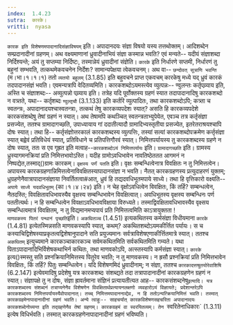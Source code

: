 ```yaml
---
index:  1.4.23
sutra:  कारके।
vritti:  nyasa
---
```


`कारक इति विशेषणमपादानादिसंज्ञाविषयम्` इति। अपादानदयः संज्ञा विषयो यस्य तत्तथोक्तम्। आदिशब्देन सम्प्रदानादीनां ग्रहणम्। अथ वक्ष्यमाणानां ध्रुवादीनाभियं संज्ञा कस्मान्न भवति? एवं मन्यते-- यदीयं संज्ञाशब्दा निर्दिश्यन्ते; अयं तु सप्तम्या निर्दिष्टः, तस्मान्नेयं ध्रुवादीनां संज्ञेति। `कारके` इति निर्धारणे सप्तमी, निर्धारणं तु बहुनां सम्भवति, तत्कथमेकवचनेन निर्देशः? सामान्यपेक्षया त्वेकवचनम्। अथ वा-- `छन्दोवत् सूत्राणि भवन्ति` (म।भा।१।१।१) ततो `व्यतयो बहुलम्` (3.1.85) इति बहुवचने प्राप्त एकवचम् कारकेषु मध्ये यद् ध्रुवं कारकं तदपादानसंज्ञं भवति। एवमन्यत्रापि वेदितव्यमिति।
कारकशब्दोऽयमस्त्येव व्युत्पन्नः-- ण्वुलन्तः कर्तृपय्र्याय इति, अस्ति च संज्ञाशब्दः-- अव्युत्पन्नो पय्र्याय इति। तत्रेह यदि पूर्वोक्तस्य ग्रहणं स्यात तदापादानादिषु कारकशब्दो न वत्र्तते, यथा-- कर्तृशब्दः `ण्वुल्तृचौ` (3.1.133) इति कर्तरि व्युत्पादितः, तथा कारकशब्दोऽपि; कत्र्ता च स्वतन्त्रः, अपादानादयश्चास्वतन्त्राः, तत्कथं तेषु कारकव्यपदेशः स्यात्? असति हि कारकव्यपदेशे कारकसंशब्देषु तेषां ग्रहणं न स्यात्। अथ तेषामपि कथञ्चित् स्वतन्त्रताभ्युपेयेत, एवञ्च तत्र कर्तृसंज्ञा प्रसज्येत, ततश्च ग्रामादागच्छति, उपाध्यायाय गां ददातीत्यादौ ग्रामादिभ्यस्तृतीया प्रसज्येत, इतरेतराश्रयश्चापि दोषः स्यात्। तथा हि-- कर्तृसंज्ञोत्तरकालं कारकशब्दस्य व्युत्पत्तिः, तस्यां सत्यां कारकशब्दोपक्रमेण कर्त्तृसंज्ञा स्यात् बह्वेवं प्रतिविधेयं स्यात्, प्रतिविधाने च प्रतिपत्तिगौरवं स्यात्। निमित्तपर्यायस्य तु कारकशब्दस्य ग्रहणे न दोषः स्यात्, ततः स एव गृह्रत इति मत्वाह--`कारकशब्दोऽयं निमित्तपर्यायः` इति। `ग्रामादागच्छति` इति। ग्रामस्य ध्रुस्यागमनक्रियां प्रति निमित्तभावोऽस्ति। यदीह ग्रामोऽवधिभावेन नावतिष्ठेततत आगमनं न निष्पद्येत,तस्माद्()ग्रामः कारकम्।
`वृक्षस्य पर्णं पतति` इति। वृक्षः सम्बन्धित्वेनात्र विवक्षितः न तु निमित्तत्वेन। अपायस्य कारकग्रहणान्निमित्तत्वेनाविवक्षितस्यापादानसंज्ञा न भवति। नैतत् कारकग्रहणस्य प्रत्युदाहरणं युक्तम्; ध्रुग्रहणेनैवात्रापादानसंज्ञाया निवर्तितत्वा#आत्, ध्रुवं हि तद्यदवधिभूतमपाये साध्ये। तथा हि वृत्तिकारो वक्ष्यति-- `अपाये साध्ये यदवधिभूतम्` (का।१।४।२४) इति। न चेह वृक्षोऽवधित्वेन विवक्षितः, किं तर्हि? सम्बन्धत्वेन, नैतदस्ति; विवक्षितावधिभावस्यैव वृक्षस्य सम्बन्धिभावेन विवक्षित्वात्। अवधिभूतस्य वृक्षस्य सम्बन्धिनः पर्ण पततीत्यर्थः। न हि सम्बन्धित्वेन विवक्षाऽवधिभावविक्षाया विरुध्यते। तस्माद्विवक्षितावधिभावस्यैव वृक्ष्सय सम्बन्धित्वमात्रं विवक्षितम्, न तु विद्यमानमप्यपायं प्रति निमित्तत्वमिति काऽत्रायुक्तता !	
`माणवकस्य पितरं पन्थानं पृच्छति`इति। `अकथितञ्च` (1.4.51) इत्यकथितस्य कर्मसंज्ञा विधीयमाना `कारके ` (1.4.81) इत्येतस्मिन्नसति माणवकस्यापि स्यात्, कथम्? अकथितशब्दोऽयमकीर्त्तित पर्यायः। स च कस्याचिद्विशेषस्याप्रकृतत्वद्विशेषानुपादाने सति प्रयुज्यमानः सर्वत्राविशेषएणाकीर्त्तितमात्रे स्यात्। ततश्च `अकथितम्` इत्युच्यमाने कारकञ्चाकारकञ्च सर्वमकथितमिति सर्वकथितमिति गम्यते। यथा पिताऽपादानादिभिर्विशेषकथाभिर्न कथितः, तथा माणवकोऽपि, अत्स्तस्यापि कर्मसंज्ञा स्यात्। `कारके` इत्य()स्मस्तु सति प्रश्नक्रियानिमित्तस्य पितुरेव भवति; न तु माणवकस्य। न ह्रसौ प्रश्नक्रियां प्रति निमित्तभावेन विवक्षितः, किं तर्हि? पितुः सम्बन्धित्वेन। 
यदि विशेषणमिदं ध्रुवादीनाम्; न संज्ञा, ततश्च `कारकादत्तश्रुतयोरेवाशिषि` (6.2.147) इत्येवमादिषु प्रदेशेषु यत्र कारकशब्दः संशब्द्यते तदा तत्रापादानादीनां कारकग्रहणेन ग्रहणं न स्यात्। संज्ञापक्षे तु न दोषः, संज्ञा ह्रावर्तमाना संज्ञिनं प्रत्यायतीत्यत आह-- कारकसंशब्दनेषु`इत्यादि। यत्र कारकशब्दस्य संशब्दनं तत्राप्यनेनैव विशेषणेन विवक्षितार्थप्रत्यायनलक्षणो व्यवहारोऽयं विज्ञायते; प्रदेशान्तरेऽपि कारकशब्दस्य निमित्तपर्यायस्यैवोपादानात्। तच्च् निमित्तमपादाननाद्येव, न हि ततोऽन्यत्क्रियानिमित्तं भवति। तस्मात् कारकग्रहमेनापादानादीनां ग्रहणं भवति।
अन्ये त्वाहुः-- साहचर्यात् कारकविशेषणसहचरिता अपादानादयः कारकशब्देनोच्यन्त इति तद्ग्रहणेनैव तेषां ग्रहणम्। कारकग्रहमं वा स्वरयितव्यम्। तेन `स्वरितेनाधिकारः` (1.3.11) इत्येष विधिर्भवति। तस्मात् कारकग्रहणेनापादानादीनां ग्रहणं भविष्यति।
